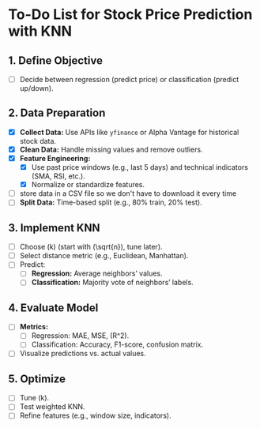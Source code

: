 # To-Do List for Stock Price Prediction with KNN

## 1. Define Objective

- [ ] Decide between regression (predict price) or classification (predict up/down).

## 2. Data Preparation

- [x] **Collect Data:** Use APIs like `yfinance` or Alpha Vantage for historical stock data.
- [x] **Clean Data:** Handle missing values and remove outliers.
- [x] **Feature Engineering:**
  - [x] Use past price windows (e.g., last 5 days) and technical indicators (SMA, RSI, etc.).
  - [x] Normalize or standardize features.
- [ ] store data in a CSV file so we don't have to download it every time
- [ ] **Split Data:** Time-based split (e.g., 80% train, 20% test).

## 3. Implement KNN

- [ ] Choose \(k\) (start with \(\sqrt{n}\), tune later).
- [ ] Select distance metric (e.g., Euclidean, Manhattan).
- [ ] Predict:
  - [ ] **Regression:** Average neighbors’ values.
  - [ ] **Classification:** Majority vote of neighbors’ labels.

## 4. Evaluate Model

- [ ] **Metrics:**
  - [ ] Regression: MAE, MSE, \(R^2\).
  - [ ] Classification: Accuracy, F1-score, confusion matrix.
- [ ] Visualize predictions vs. actual values.

## 5. Optimize

- [ ] Tune \(k\).
- [ ] Test weighted KNN.
- [ ] Refine features (e.g., window size, indicators).
